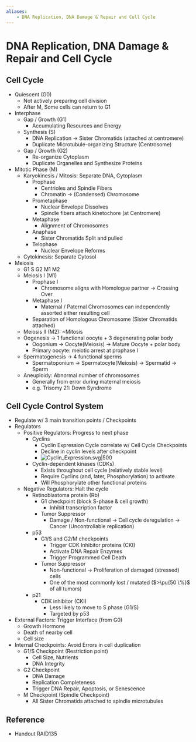 ```yaml
---
aliases:
    - DNA Replication, DNA Damage & Repair and Cell Cycle
---
```


# DNA Replication, DNA Damage & Repair and Cell Cycle

## Cell Cycle

- Quiescent (G0)
    - Not actively preparing cell division
    - After M, Some cells can return to G1
- Interphase
    - Gap / Growth (G1)
        - Accumulating Resources and Energy
    - Synthesis (S)
        - DNA Replication → Sister Chromatids (attached at centromere)
        - Duplicate Microtubule-organizing Structure (Centrosome)
    - Gap / Growth (G2)
        - Re-organize Cytoplasm
        - Duplicate Organelles and Synthesize Proteins
- Mitotic Phase (M)
    - Karyokinesis / Mitosis: Separate DNA, Cytoplasm
        - Prophase
            - Centrioles and Spindle Fibers
            - Chromatin → (Condensed) Chromosome
        - Prometaphase
            - Nuclear Envelope Dissolves
            - Spindle fibers attach kinetochore (at Centromere)
        - Metaphase
            - Alignment of Chromosomes
        - Anaphase
            - Sister Chromatids Split and pulled
        - Telophase
            - Nuclear Envelope Reforms
    - Cytokinesis: Separate Cytosol
- Meiosis
    - G1 S G2 M1 M2
    - Meiosis I (M1)
        - Prophase I
            - Chromosome aligns with Homologue partner → Crossing Over
        - Metaphase I
            - Maternal / Paternal Chromosomes can independently assorted either resulting cell
        - Separation of Homologous Chromosome (Sister Chromatids attached)
    - Meiosis II (M2): ~Mitosis
    - Oogenesis → 1 functional oocyte + 3 degenerating polar body
        - Oogonium → Oocyte(Meiosis) → Mature Oocyte + polar body
        - Primary oocyte: meiotic arrest at prophase I
    - Spermatogenesis → 4 functional sperms
        - Spermatoponium → Spermatocyte(Meiosis) → Spermatid → Sperm
    - Aneuploidy: Abnormal number of chromosomes
        - Generally from error during maternal meiosis
        - e.g. Trisomy 21: Down Syndrome

## Cell Cycle Control System

- Regulate w/ 3 main transition points / Checkpoints
- Regulators
    - Positive Regulators: Progress to next phase
        - Cyclins
            - Cyclin Expression Cycle correlate w/ Cell Cycle Checkpoints
            - Decline in cyclin levels after checkpoint
            - ![Cyclin\_Expression.svg|500](https://upload.wikimedia.org/wikipedia/commons/c/ce/Cyclin_Expression.svg)
        - Cyclin-dependent kinases (CDKs)
            - Exists throughout cell cycle (relatively stable level)
            - Require Cyclins (and, later, Phosphorylation) to activate
            - Will Phosphorylate other functional proteins
    - Negative Regulators: Halt the cycle
        - Retinoblastoma protein (Rb)
            - G1 checkpoint (block S-phase & cell growth)
                - Inhibit transcription factor
            - Tumor Suppressor
                - Damage / Non-functional → Cell cycle deregulation → Cancer (Uncontrollable replication)
        - p53
            - G1/S and G2/M checkpoints
                - Trigger CDK Inhibitor proteins (CKI)
                - Activate DNA Repair Enzymes
                - Trigger Programmed Cell Death
            - Tumor Suppressor
                - Non-functional → Proliferation of damaged (stressed) cells
                - One of the most commonly lost / mutated ($>\pu{50 \%}$ of all tumors)
        - p21
            - CDK inhibitor (CKI)
                - Less likely to move to S phase (G1/S)
                - Targeted by p53
- External Factors: Trigger Interface (from G0)
    - Growth Hormone
    - Death of nearby cell
    - Cell size
- Internal Checkpoints: Avoid Errors in cell duplication
    - G1/S Checkpoint (Restriction point)
        - Cell Size, Nutrients
        - DNA Integrity
    - G2 Checkpoint
        - DNA Damage
        - Replication Completeness
        - Trigger DNA Repair, Apoptosis, or Senescence
    - M Checkpoint (Spindle Checkpoint)
        - All Sister Chromatids attached to spindle microtubules

## Reference

- Handout RAID135
